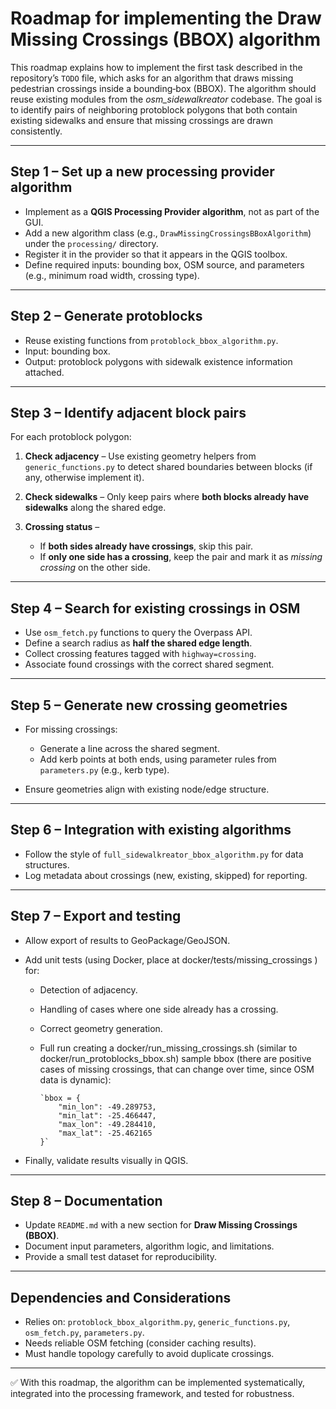 # Roadmap for implementing the **Draw Missing Crossings (BBOX)** algorithm

This roadmap explains how to implement the first task described in the repository’s `TODO` file, which asks for an algorithm that draws missing pedestrian crossings inside a bounding‑box (BBOX). The algorithm should reuse existing modules from the *osm\_sidewalkreator* codebase. The goal is to identify pairs of neighboring protoblock polygons that both contain existing sidewalks and ensure that missing crossings are drawn consistently.

---

## Step 1 – Set up a new processing provider algorithm

* Implement as a **QGIS Processing Provider algorithm**, not as part of the GUI.
* Add a new algorithm class (e.g., `DrawMissingCrossingsBBoxAlgorithm`) under the `processing/` directory.
* Register it in the provider so that it appears in the QGIS toolbox.
* Define required inputs: bounding box, OSM source, and parameters (e.g., minimum road width, crossing type).

---

## Step 2 – Generate protoblocks

* Reuse existing functions from `protoblock_bbox_algorithm.py`.
* Input: bounding box.
* Output: protoblock polygons with sidewalk existence information attached.

---

## Step 3 – Identify adjacent block pairs

For each protoblock polygon:

1. **Check adjacency** – Use existing geometry helpers from `generic_functions.py` to detect shared boundaries between blocks (if any, otherwise implement it).
2. **Check sidewalks** – Only keep pairs where **both blocks already have sidewalks** along the shared edge.
3. **Crossing status** –

   * If **both sides already have crossings**, skip this pair.
   * If **only one side has a crossing**, keep the pair and mark it as *missing crossing* on the other side.

---

## Step 4 – Search for existing crossings in OSM

* Use `osm_fetch.py` functions to query the Overpass API.
* Define a search radius as **half the shared edge length**.
* Collect crossing features tagged with `highway=crossing`.
* Associate found crossings with the correct shared segment.

---

## Step 5 – Generate new crossing geometries

* For missing crossings:

  * Generate a line across the shared segment.
  * Add kerb points at both ends, using parameter rules from `parameters.py` (e.g., kerb type).
* Ensure geometries align with existing node/edge structure.

---

## Step 6 – Integration with existing algorithms

* Follow the style of `full_sidewalkreator_bbox_algorithm.py` for data structures.
* Log metadata about crossings (new, existing, skipped) for reporting.

---

## Step 7 – Export and testing

* Allow export of results to GeoPackage/GeoJSON.
* Add unit tests (using Docker, place at docker/tests/missing_crossings ) for:

  * Detection of adjacency.
  * Handling of cases where one side already has a crossing.
  * Correct geometry generation.
  * Full run creating a docker/run_missing_crossings.sh (similar to docker/run_protoblocks_bbox.sh)
    sample bbox (there are positive cases of missing crossings, that can change over time, since OSM data is dynamic): 

        `bbox = {
            "min_lon": -49.289753,
            "min_lat": -25.466447,
            "max_lon": -49.284410,
            "max_lat": -25.462165
        }`


* Finally, validate results visually in QGIS.

---

## Step 8 – Documentation

* Update `README.md` with a new section for **Draw Missing Crossings (BBOX)**.
* Document input parameters, algorithm logic, and limitations.
* Provide a small test dataset for reproducibility.

---

## Dependencies and Considerations

* Relies on: `protoblock_bbox_algorithm.py`, `generic_functions.py`, `osm_fetch.py`, `parameters.py`.
* Needs reliable OSM fetching (consider caching results).
* Must handle topology carefully to avoid duplicate crossings.

---

✅ With this roadmap, the algorithm can be implemented systematically, integrated into the processing framework, and tested for robustness.
